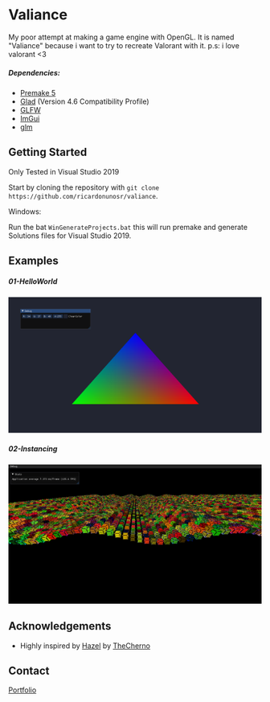 # Valiance

My poor attempt at making a game engine with OpenGL.
It is named "Valiance" because i want to try to recreate Valorant with it.
p.s: i love valorant <3


##### Dependencies:
- [Premake 5](https://github.com/premake/premake-core)
- [Glad](https://github.com/Dav1dde/glad) (Version 4.6 Compatibility Profile) 
- [GLFW](https://github.com/glfw/glfw) 
- [ImGui](https://github.com/ocornut/imgui) 
- [glm](https://github.com/g-truc/glm)

## Getting Started

Only Tested in Visual Studio 2019

Start by cloning the repository with `git clone https://github.com/ricardonunosr/valiance`.

Windows:

Run the bat `WinGenerateProjects.bat` this will run premake and generate Solutions files for Visual Studio 2019.

## Examples

##### 01-HelloWorld
<p align="center">
  <img src="Examples/01-HelloWorld/assets/01-HelloWorld.png" />
</p>

##### 02-Instancing
<p align="center">
  <img src="Examples/02-Instancing/assets/02-Instancing.png" />
</p>

## Acknowledgements

- Highly inspired by [Hazel](https://github.com/TheCherno/Hazel) by [TheCherno](https://github.com/TheCherno)

## Contact
[Portfolio](https://ricardonunosr.github.io/)



